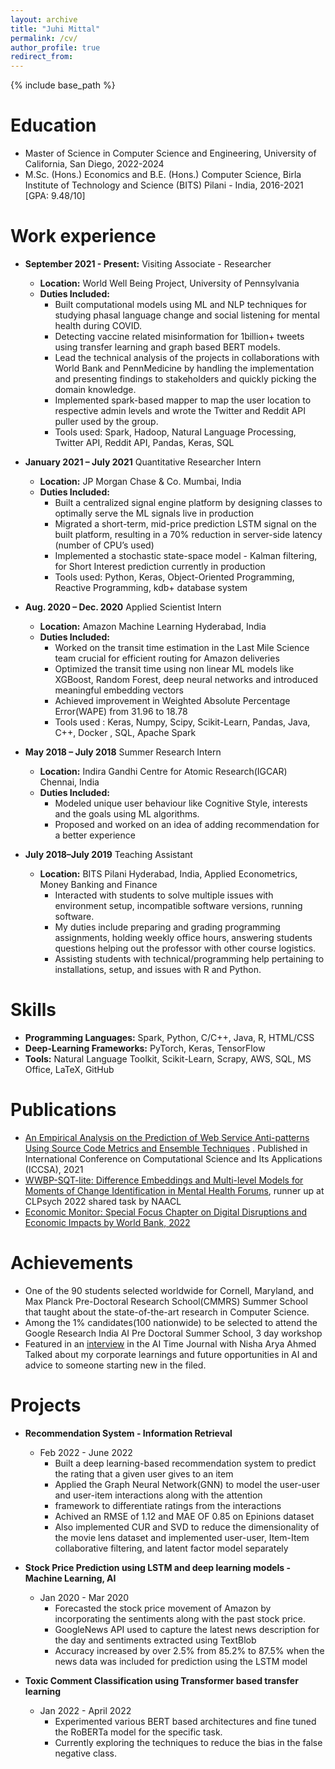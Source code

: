 ```yaml
---
layout: archive
title: "Juhi Mittal"
permalink: /cv/
author_profile: true
redirect_from:
---
```


{% include base_path %}

Education
======
* Master of Science in Computer Science and Engineering, University of California, San Diego, 2022-2024 
* M.Sc. (Hons.) Economics and B.E. (Hons.) Computer Science, Birla Institute of Technology and Science (BITS) Pilani - India, 2016-2021 [GPA: 9.48/10]


Work experience
======

* **September 2021 - Present:** Visiting Associate - Researcher
    * **Location:** World Well Being Project, University of Pennsylvania 
    * **Duties Included:**
        * Built computational models using ML and NLP techniques for studying phasal language change and social listening for mental health during COVID.
        * Detecting vaccine related misinformation for 1billion+ tweets using transfer learning and graph based BERT models.
        * Lead the technical analysis of the projects in collaborations with World Bank and PennMedicine by handling the implementation and presenting findings to stakeholders and quickly picking the domain knowledge.
        * Implemented spark-based mapper to map the user location to respective admin levels and wrote the Twitter and Reddit API puller used by the group.
        * Tools used: Spark, Hadoop, Natural Language Processing, Twitter API, Reddit API, Pandas, Keras, SQL


* **January 2021 – July 2021** Quantitative Researcher Intern 
    * **Location:** JP Morgan Chase & Co. Mumbai, India
    * **Duties Included:**
        * Built a centralized signal engine platform by designing classes to optimally serve the ML signals live in production
        * Migrated a short-term, mid-price prediction LSTM signal on the built platform, resulting in a 70% reduction in server-side latency (number of CPU’s used)
        * Implemented a stochastic state-space model - Kalman filtering, for Short Interest prediction currently in production
        * Tools used: Python, Keras, Object-Oriented Programming, Reactive Programming, kdb+ database system

* **Aug. 2020 – Dec. 2020** Applied Scientist Intern
    * **Location:** Amazon Machine Learning Hyderabad, India
    * **Duties Included:**
        * Worked on the transit time estimation in the Last Mile Science team crucial for efficient routing for Amazon deliveries
        * Optimized the transit time using non linear ML models like XGBoost, Random Forest, deep neural networks and introduced meaningful embedding vectors
        * Achieved improvement in Weighted Absolute Percentage Error(WAPE) from 31.96 to 18.78
        * Tools used : Keras, Numpy, Scipy, Scikit-Learn, Pandas, Java, C++, Docker , SQL, Apache Spark
       
* **May 2018 – July 2018** Summer Research Intern 
    * **Location:** Indira Gandhi Centre for Atomic Research(IGCAR) Chennai, India
    * **Duties Included:**
        * Modeled unique user behaviour like Cognitive Style, interests and the goals using ML algorithms.
        * Proposed and worked on an idea of adding recommendation for a better experience
* **July 2018–July 2019** Teaching Assistant
    * **Location:** BITS Pilani Hyderabad, India, Applied Econometrics, Money Banking and Finance 
        * Interacted with students to solve multiple issues with environment setup, incompatible software versions, running software.
        * My duties include preparing and grading programming assignments, holding weekly office hours, answering students questions helping out the professor with other course logistics.
        * Assisting students with technical/programming help pertaining to installations, setup, and issues with R and Python.



Skills
======
* **Programming Languages:** Spark, Python, C/C++, Java, R, HTML/CSS
* **Deep-Learning Frameworks:** PyTorch, Keras, TensorFlow
* **Tools:** Natural Language Toolkit, Scikit-Learn, Scrapy, AWS, SQL, MS Office, LaTeX, GitHub

Publications
======
* [An Empirical Analysis on the Prediction of Web Service Anti-patterns Using Source Code Metrics and Ensemble Techniques](https://link.springer.com/chapter/10.1007/978-3-030-87007-2_19) . Published in International Conference on Computational Science and Its Applications (ICCSA), 2021
* [WWBP-SQT-lite: Difference Embeddings and Multi-level Models for Moments of Change Identification in Mental Health Forums](https://aclanthology.org/2022.clpsych-1.25.pdf), runner up at CLPsych 2022 shared task by NAACL 
* [Economic Monitor: Special Focus Chapter on Digital Disruptions and Economic Impacts by World Bank, 2022](https://documents1.worldbank.org/curated/en/099125001262248277/pdf/P1770020efdd8702708f9d0c44309d295c4.pdf)


Achievements
======
* One of the 90 students selected worldwide for Cornell, Maryland, and Max Planck Pre-Doctoral Research School(CMMRS) Summer School that taught about the state-of-the-art research in Computer Science.
* Among the 1% candidates(100 nationwide) to be selected to attend the Google Research India AI Pre Doctoral Summer School, 3 day workshop
* Featured in an [interview](https://www.aitimejournal.com/@nisha.arya.ahmed/interview-with-juhi-mittal-quantitative-researcher-ex-applied-scientist-at-amazon-jp-morgan) in the AI Time Journal with Nisha Arya Ahmed Talked about my corporate learnings and future opportunities in AI and advice to someone starting new in the filed.

Projects
======

* **Recommendation System - Information Retrieval**
  * Feb 2022 - June 2022
    * Built a deep learning-based recommendation system to predict the rating that a given user gives to an item
    * Applied the Graph Neural Network(GNN) to model the user-user and user-item interactions along with the attention 
    * framework to differentiate ratings from the interactions
    * Achived an RMSE of 1.12 and MAE OF 0.85 on Epinions dataset
    * Also implemented CUR and SVD to reduce the dimensionality of the movie lens dataset and implemented user-user, Item-Item collaborative filtering, and latent factor model separately

* **Stock Price Prediction using LSTM and deep learning models - Machine Learning, AI**
  * Jan 2020 - Mar 2020
    * Forecasted the stock price movement of Amazon by incorporating the sentiments along with the past stock price.
    * GoogleNews API used to capture the latest news description for the day and sentiments extracted using TextBlob
    * Accuracy increased by over 2.5% from 85.2% to 87.5% when the news data was included for prediction using the LSTM model

* **Toxic Comment Classification using Transformer based transfer learning**
  * Jan 2022 - April 2022
    * Experimented various BERT based architectures and fine tuned the RoBERTa model for the specific task.
    * Currently exploring the techniques to reduce the bias in the false negative class.

